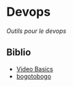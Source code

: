 # Devops

_Outils pour le devops_

## Biblio

- [Video Basics](https://intellipaat.com/community/35890/what-is-the-difference-between-ansible-and-docker)
- [bogotobogo](https://www.bogotobogo.com/DevOps/DevOps_Jenkins_Chef_Puppet_Graphite_Logstash.php)
